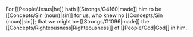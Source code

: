 For [[People/Jesus\|he]] hath [[Strongs/G4160\|made]] him to be [[Concepts/Sin (noun)\|sin]] for us, who knew no [[Concepts/Sin (noun)\|sin]]; that we might be [[Strongs/G1096\|made]] the [[Concepts/Righteousness\|Righteousness]] of [[People/God\|God]] in him.
